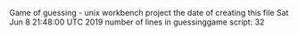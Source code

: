 Game of guessing - unix workbench project the date of creating this file Sat Jun 8 21:48:00 UTC 2019 number of lines in guessinggame script: 32
